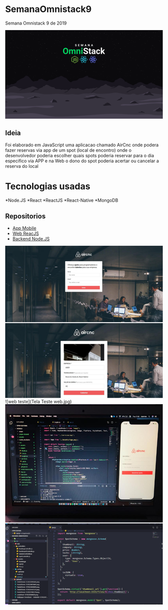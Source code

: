# SemanaOmnistack9
Semana Omnistack 9 de 2019

![Logo](Logo.png)

## Ideia
 Foi elaborado em JavaScript uma aplicacao chamado AirCnc onde podera fazer reservas via app de um spot (local de encontro) onde o desenvolvedor poderia escolher quais spots poderia reservar para o dia especifico via APP e na Web o dono do spot poderia acertar ou cancelar a reserva do local 
 
 # Tecnologias usadas
  *Node.JS
  *React
  *ReactJS
  *React-Native
  *MongoDB
  
  ## Repositorios
 * [App Mobile](https://github.com/RafaelMScience/mobile_omnistack9.0)
 * [Web ReacJS](https://github.com/RafaelMScience/frontend_omnistack9.0)
 * [Backend Node.JS](https://github.com/RafaelMScience/backend_omnistack9.0)
 
 ![Web](webinicial.jpg) ![web](web.jpg) ![web teste](Tela Teste web.jpg) ![App amostra](App.jpg) ![Backend](backend.png)
